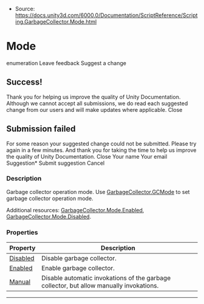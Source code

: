 * Source: https://docs.unity3d.com/6000.0/Documentation/ScriptReference/Scripting.GarbageCollector.Mode.html

# Mode
enumeration
Leave feedback
Suggest a change
## Success!
Thank you for helping us improve the quality of Unity Documentation. Although we cannot accept all submissions, we do read each suggested change from our users and will make updates where applicable.
Close
## Submission failed
For some reason your suggested change could not be submitted. Please <a>try again</a> in a few minutes. And thank you for taking the time to help us improve the quality of Unity Documentation.
Close
Your name Your email Suggestion* Submit suggestion
Cancel
### Description
Garbage collector operation mode.
Use [GarbageCollector.GCMode](https://docs.unity3d.com/6000.0/Documentation/ScriptReference/Scripting.GarbageCollector.GCMode.html) to set garbage collector operation mode.  
  
Additional resources: [GarbageCollector.Mode.Enabled](https://docs.unity3d.com/6000.0/Documentation/ScriptReference/Scripting.GarbageCollector.Mode.Enabled.html), [GarbageCollector.Mode.Disabled](https://docs.unity3d.com/6000.0/Documentation/ScriptReference/Scripting.GarbageCollector.Mode.Disabled.html).
### Properties
Property | Description  
---|---  
[Disabled](https://docs.unity3d.com/6000.0/Documentation/ScriptReference/Scripting.GarbageCollector.Mode.Disabled.html) | Disable garbage collector.  
[Enabled](https://docs.unity3d.com/6000.0/Documentation/ScriptReference/Scripting.GarbageCollector.Mode.Enabled.html) | Enable garbage collector.  
[Manual](https://docs.unity3d.com/6000.0/Documentation/ScriptReference/Scripting.GarbageCollector.Mode.Manual.html) | Disable automatic invokations of the garbage collector, but allow manually invokations.  
* * *
